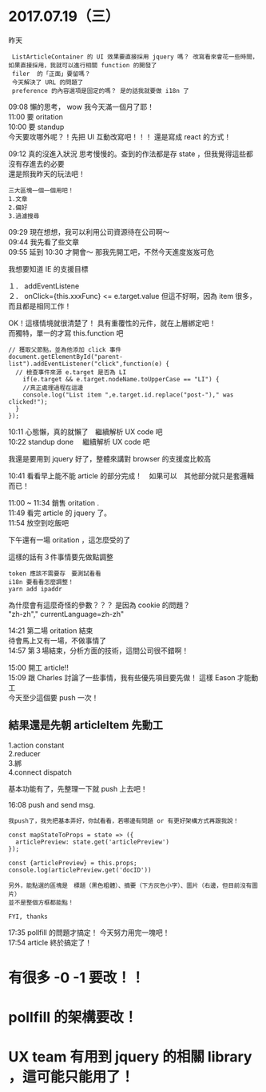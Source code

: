 # 2017.07.19（三）
  
昨天
```
 ListArticleContainer 的 UI 效果要直接採用 jquery 嗎？ 改寫看來會花一些時間，如果直接採用，我就可以進行相關 function 的開發了 
 filer  的「正面」要留嗎？
 今天解決了 URL 的問題了
 preference 的內容選項是固定的嗎？ 是的話我就要做 i18n 了
 ```
 
 09:08 懶的思考， wow 我今天滿一個月了耶！  
   11:00 要 oritation  
   10:00 要 standup   
今天要攻哪外呢？！先把 UI 互動改寫吧！！！ 還是寫成 react 的方式！  

09:12 真的沒進入狀況 思考慢慢的。查到的作法都是存 state ，但我覺得這些都沒有存進去的必要  
      還是照我昨天的玩法吧！  

```
三大區塊一個一個用吧！
1.文章
2.偏好
3.過濾搜尋
```

09:29 現在想想，我可以利用公司資源待在公司啊～  
09:44 我先看了些文章  
09:55 延到 10:30 才開會～ 那我先開工吧，不然今天進度岌岌可危  

我想要知道 IE 的支援目標  

１． addEventListene  
２． onClick={this.xxxFunc} <= e.target.value  但這不好啊，因為 item 很多，而且都是相同工作！  

OK！這樣情境就很清楚了！ 具有重覆性的元件，就在上層綁定吧！  
    而獨特，單一的才寫 this.function 吧  
```
// 獲取父節點，並為他添加 click 事件
document.getElementById("parent-list").addEventListener("click",function(e) {
  // 檢查事件來源 e.target 是否為 LI
    if(e.target && e.target.nodeName.toUpperCase == "LI") {
    //真正處理過程在這邊
    console.log("List item ",e.target.id.replace("post-")," was clicked!");
  }
});
```

10:11 心態懶，真的就懶了　繼續解析 UX code 吧  
10:22 standup done 　繼續解析 UX code 吧  

我還是要用到 jquery 好了，整體來講對 browser 的支援度比較高  

10:41 看看早上能不能 article 的部分完成！　如果可以　其他部分就只是套邏輯而已！  

11:00 ~ 11:34 銷售 oritation .  
11:49 看完 article 的 jquery 了。  
11:54 放空到吃飯吧  

下午還有一場 oritation ，這怎麼受的了  

這樣的話有３件事情要先做點調整  

```
token 應該不需要存　要測試看看
i18n 要看看怎麼調整！
yarn add ipaddr 
```

為什麼會有這麼奇怪的參數？？？ 是因為 cookie 的問題？  
"zh-zh\",\" currentLanguage=zh-zh"  

14:21 第二場 oritation 結束  
待會馬上又有一場，不做事情了  
14:57 第３場結束，分析方面的技術，這間公司很不錯啊！  

15:00 開工 article!!  
15:09 跟 Charles 討論了一些事情，我有些優先項目要先做！ 這樣 Eason 才能動工  
      今天至少這個要 push 一次！  

## 結果還是先朝 articleItem 先動工

1.action constant  
2.reducer  
3.綁  
4.connect dispatch  

基本功能有了，先整理一下就 push 上去吧！  

16:08 push and send msg.  
```
我push了，我先把基本弄好，你試看看，若哪邊有問題 or 有更好架構方式再跟我說！

const mapStateToProps = state => ({
  articlePreview: state.get('articlePreview')
});

const {articlePreview} = this.props;
console.log(articlePreview.get('docID'))

另外，能點選的區塊是　標題（黑色粗體）、摘要（下方灰色小字）、圖片（右邊，但目前沒有圖片）
並不是整個方框都能點！

FYI, thanks
```

17:35 pollfill 的問題才搞定！ 今天努力用完一塊吧！  
17:54 article 終於搞定了！  


# 有很多 -0 -1 要改！！
# pollfill 的架構要改！
# UX team 有用到 jquery 的相關 library ，這可能只能用了！
